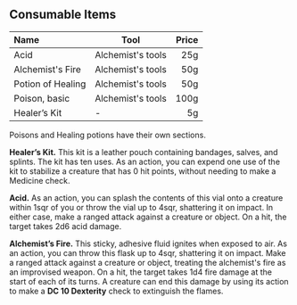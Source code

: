 ## Consumable Items

| Name              | Tool              | Price |
|:----------------- | ----------------- | -----:|
| Acid              | Alchemist's tools |   25g |
| Alchemist's Fire  | Alchemist's tools |   50g | 
| Potion of Healing | Alchemist's tools |   50g |
| Poison, basic     | Alchemist's tools |  100g |
| Healer’s Kit      | -                 |    5g |

Poisons and Healing potions have their own sections.

**Healer’s Kit.** This kit is a leather pouch containing bandages, salves, and splints. The kit has ten uses. As an action, you can expend one use of the kit to stabilize a creature that has 0 hit points, without needing to make a Medicine check.

**Acid.** As an action, you can splash the contents of this vial onto a creature within 1sqr of you or throw the vial up to 4sqr, shattering it on impact. In either case, make a ranged attack against a creature or object. On a hit, the target takes 2d6 acid damage.

**Alchemist’s Fire.** This sticky, adhesive fluid ignites when exposed to air. As an action, you can throw this flask up to 4sqr, shattering it on impact. Make a ranged attack against a creature or object, treating the alchemist's fire as an improvised weapon. On a hit, the target takes 1d4 fire damage at the start of each of its turns. A creature can end this damage by using its action to make a **DC 10 Dexterity** check to extinguish the flames.
